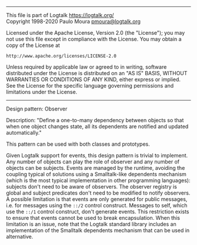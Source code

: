 ________________________________________________________________________

This file is part of Logtalk <https://logtalk.org/>  
Copyright 1998-2020 Paulo Moura <pmoura@logtalk.org>

Licensed under the Apache License, Version 2.0 (the "License");
you may not use this file except in compliance with the License.
You may obtain a copy of the License at

    http://www.apache.org/licenses/LICENSE-2.0

Unless required by applicable law or agreed to in writing, software
distributed under the License is distributed on an "AS IS" BASIS,
WITHOUT WARRANTIES OR CONDITIONS OF ANY KIND, either express or implied.
See the License for the specific language governing permissions and
limitations under the License.
________________________________________________________________________


Design pattern:
	Observer

Description:
	"Define a one-to-many dependency between objects so that when one
	object changes state, all its dependents are notified and updated
	automatically."

This pattern can be used with both classes and prototypes.

Given Logtalk support for events, this design pattern is trivial to
implement. Any number of objects can play the role of observer and any
number of objects can be subjects. Events are managed by the runtime,
avoiding the coupling typical of solutions using a Smalltalk-like
dependents mechanism (which is the most typical implementation in
other programming languages): subjects don't need to be aware of
observers. The observer registry is global and subject predicates
don't need to be modified to notify observers. A possible limitation
is that events are only generated for public messages, i.e. for
messages using the `::/2` control construct. Messages to self, which
use the `::/1` control construct, don't generate events. This
restriction exists to ensure that events cannot be used to break
encapsulation. When this limitation is an issue, note that the
Logtalk standard library includes an implementation of the Smalltalk
dependents mechanism that can be used in alternative.
